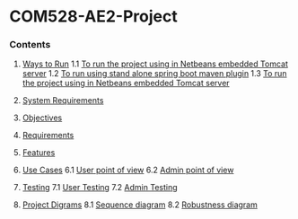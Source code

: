 # COM528-AE2-Project
### Contents

1. [Ways to Run](#Ways-to-run)
    1.1 [To run the project using in Netbeans embedded Tomcat server](#To-run-the-project-using-in-Netbeans-embedded-Tomcat-server)
    1.2 [To run using stand alone spring boot maven plugin](#To-run-using-stand-alone-spring-boot-maven-plugin)
    1.3 [To run the project using in Netbeans embedded Tomcat server](#To-run-the-project-using-in-Netbeans-embedded-Tomcat-server)
2. [System Requirements](#system-requirements)

3. [Objectives](#Objectives)

4. [Requirements](#Requirements)

5. [Features](#Features)

6. [Use Cases](#Use-cases)
    6.1 [User point of view](#User-point-of-view)
    6.2 [Admin point of view](#Admin-point-of-view)

7. [Testing](#testing)
    7.1 [User Testing](#user-tests)
    7.2 [Admin Testing](#admin-tests)

8. [Project Digrams](#Project-diagrams)
    8.1 [Sequence diagram](#Uml-class-diagram)
    8.2 [Robustness diagram](#Robustness-diagram)
